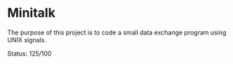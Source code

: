 # Minitalk
The purpose of this project is to code a small data exchange program using UNIX signals.

Status: 125/100
